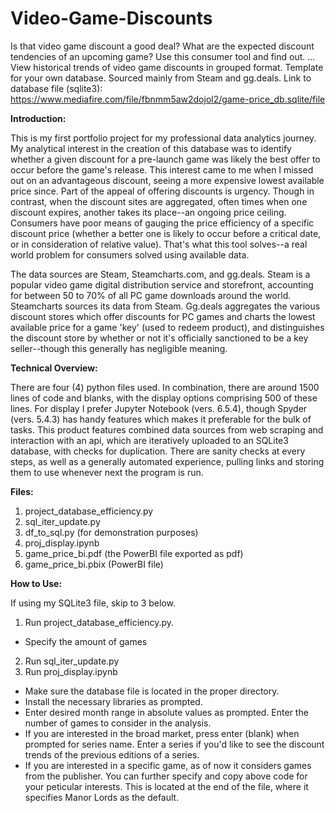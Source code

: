 # Video-Game-Discounts
Is that video game discount a good deal? What are the expected discount tendencies of an upcoming game? Use this consumer tool and find out. ... View historical trends of video game discounts in grouped format. Template for your own database. Sourced mainly from Steam and gg.deals. Link to database file (sqlite3): https://www.mediafire.com/file/fbnmm5aw2dojol2/game-price_db.sqlite/file

**Introduction:**

This is my first portfolio project for my professional data analytics journey. My analytical interest in the creation of this database was to identify whether a given discount for a pre-launch game was likely the best offer to occur before the game's release. This interest came to me when I missed out on an advantageous discount, seeing a more expensive lowest available price since. Part of the appeal of offering discounts is urgency. Though in contrast, when the discount sites are aggregated, often times when one discount expires, another takes its place--an ongoing price ceiling. Consumers have poor means of gauging the price efficiency of a specific discount price (whether a better one is likely to occur before a critical date, or in consideration of relative value). That's what this tool solves--a real world problem for consumers solved using available data.

The data sources are Steam, Steamcharts.com, and gg.deals. Steam is a popular video game digital distribution service and storefront, accounting for between 50 to 70% of all PC game downloads around the world. Steamcharts sources its data from Steam. Gg.deals aggregates the various discount stores which offer discounts for PC games and charts the lowest available price for a game 'key' (used to redeem product), and distinguishes the discount store by whether or not it's officially sanctioned to be a key seller--though this generally has negligible meaning.
  
**Technical Overview:**
  
  There are four (4) python files used. In combination, there are around 1500 lines of code and blanks, with the display options comprising 500 of these lines.
For display I prefer Jupyter Notebook (vers. 6.5.4), though Spyder (vers. 5.4.3) has handy features which makes it preferable for the bulk of tasks. This product features combined data sources from web scraping and interaction with an api, which are iteratively uploaded to an SQLite3 database, with checks for duplication. There are sanity checks at every steps, as well as a generally automated experience, pulling links and storing them to use whenever next the program is run.

**Files:**

1. project_database_efficiency.py
2. sql_iter_update.py
3. df_to_sql.py (for demonstration purposes)
4. proj_display.ipynb
5. game_price_bi.pdf (the PowerBI file exported as pdf)
6. game_price_bi.pbix (PowerBI file)

**How to Use:**

If using my SQLite3 file, skip to 3 below.
1. Run project_database_efficiency.py.
- Specify the amount of games
2. Run sql_iter_update.py
3. Run proj_display.ipynb
- Make sure the database file is located in the proper directory.
- Install the necessary libraries as prompted.
- Enter desired month range in absolute values as prompted. Enter the number of games to consider in the analysis.
- If you are interested in the broad market, press enter (blank) when prompted for series name. Enter a series if you'd like to see the discount trends of the previous editions of a series.
- If you are interested in a specific game, as of now it considers games from the publisher. You can further specify and copy above code for your peticular interests. This is located at the end of the file, where it specifies Manor Lords as the default.
